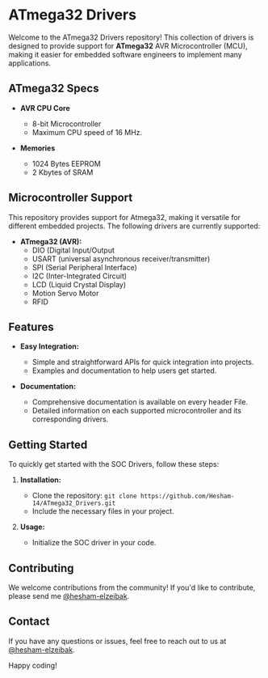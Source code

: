 # ATmega32 Drivers
Welcome to the ATmega32 Drivers repository! This collection of drivers is designed to provide support for **ATmega32** AVR Microcontroller (MCU), making it easier for embedded software engineers to implement many applications.

## ATmega32 Specs
   - **AVR CPU Core**
      - 8-bit Microcontroller
      - Maximum CPU speed of 16 MHz.
      
  - **Memories**
      - 1024 Bytes EEPROM
      - 2 Kbytes of SRAM

## Microcontroller Support

This repository provides support for Atmega32, making it versatile for different embedded projects. The following drivers are currently supported:

- **ATmega32 (AVR):**
    - DIO (Digital Input/Output
    - USART (universal asynchronous receiver/transmitter)
    - SPI (Serial Peripheral Interface)
    - I2C (Inter-Integrated Circuit)
    - LCD (Liquid Crystal Display)
    - Motion Servo Motor
    - RFID

## Features

- **Easy Integration:**
  - Simple and straightforward APIs for quick integration into projects.
  - Examples and documentation to help users get started.

- **Documentation:**
  - Comprehensive documentation is available on every header File.
  - Detailed information on each supported microcontroller and its corresponding drivers.

## Getting Started

To quickly get started with the SOC Drivers, follow these steps:

1. **Installation:**
   - Clone the repository: `git clone https://github.com/Hesham-14/ATmega32_Drivers.git`
   - Include the necessary files in your project.

2. **Usage:**
   - Initialize the SOC driver in your code.

## Contributing

We welcome contributions from the community! If you'd like to contribute, please send me [@hesham-elzeibak](https://www.linkedin.com/in/hesham-elzeibak).

## Contact

If you have any questions or issues, feel free to reach out to us at [@hesham-elzeibak](https://www.linkedin.com/in/hesham-elzeibak).

Happy coding!
